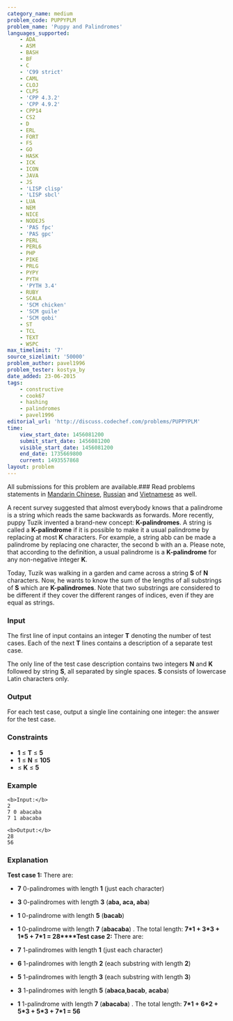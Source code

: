 ```yaml
---
category_name: medium
problem_code: PUPPYPLM
problem_name: 'Puppy and Palindromes'
languages_supported:
    - ADA
    - ASM
    - BASH
    - BF
    - C
    - 'C99 strict'
    - CAML
    - CLOJ
    - CLPS
    - 'CPP 4.3.2'
    - 'CPP 4.9.2'
    - CPP14
    - CS2
    - D
    - ERL
    - FORT
    - FS
    - GO
    - HASK
    - ICK
    - ICON
    - JAVA
    - JS
    - 'LISP clisp'
    - 'LISP sbcl'
    - LUA
    - NEM
    - NICE
    - NODEJS
    - 'PAS fpc'
    - 'PAS gpc'
    - PERL
    - PERL6
    - PHP
    - PIKE
    - PRLG
    - PYPY
    - PYTH
    - 'PYTH 3.4'
    - RUBY
    - SCALA
    - 'SCM chicken'
    - 'SCM guile'
    - 'SCM qobi'
    - ST
    - TCL
    - TEXT
    - WSPC
max_timelimit: '7'
source_sizelimit: '50000'
problem_author: pavel1996
problem_tester: kostya_by
date_added: 23-06-2015
tags:
    - constructive
    - cook67
    - hashing
    - palindromes
    - pavel1996
editorial_url: 'http://discuss.codechef.com/problems/PUPPYPLM'
time:
    view_start_date: 1456081200
    submit_start_date: 1456081200
    visible_start_date: 1456081200
    end_date: 1735669800
    current: 1493557868
layout: problem
---
```

All submissions for this problem are available.###  Read problems statements in [Mandarin Chinese](http://www.codechef.com/download/translated/COOK67/mandarin/PUPPYPLM.pdf), [Russian](http://www.codechef.com/download/translated/COOK67/russian/PUPPYPLM.pdf) and [Vietnamese](http://www.codechef.com/download/translated/COOK67/vietnamese/PUPPYPLM.pdf) as well.

A recent survey suggested that almost everybody knows that a palindrome is a string which reads the same backwards as forwards. More recently, puppy Tuzik invented a brand-new concept: **K-palindromes**. A string is called a **K-palindrome** if it is possible to make it a usual palindrome by replacing at most **K** characters. For example, a string abb can be made a palindrome by replacing one character, the second b with an a. Please note, that according to the definition, a usual palindrome is a **K-palindrome** for any non-negative integer **K**.

Today, Tuzik was walking in a garden and came across a string **S** of **N** characters. Now, he wants to know the sum of the lengths of all substrings of **S** which are **K-palindromes**. Note that two substrings are considered to be different if they cover the different ranges of indices, even if they are equal as strings.

### Input

The first line of input contains an integer **T** denoting the number of test cases. Each of the next **T** lines contains a description of a separate test case.

The only line of the test case description contains two integers **N** and **K** followed by string **S**, all separated by single spaces. **S** consists of lowercase Latin characters only.

### Output

For each test case, output a single line containing one integer: the answer for the test case.

### Constraints

- **1** ≤ **T** ≤ **5**
- **1** ≤ **N** ≤ **105**
- ≤ **K** ≤ **5**

### Example

```
<b>Input:</b>
2
7 0 abacaba
7 1 abacaba

<b>Output:</b>
28
56

```
### Explanation

**Test case 1:**
 There are:

- **7** 0-palindromes with length **1** (just each character)
- **3** 0-palindromes with length **3** (**aba, aca, aba**)
- **1** 0-palindrome with length **5** (**bacab**)
- **1** 0-palindrome with length **7** (**abacaba**)
. 
The total length: **7\*1 + 3\*3 + 1\*5 + 7\*1 = 28****Test case 2:**
 There are:

- **7** 1-palindromes with length **1** (just each character)
- **6** 1-palindromes with length **2** (each substring with length **2**)
- **5** 1-palindromes with length **3** (each substring with length **3**)
- **3** 1-palindromes with length **5** (**abaca**,**bacab**, **acaba**)
- **1** 1-palindrome with length **7** (**abacaba**)
. 
The total length: **7\*1 + 6\*2 + 5\*3 + 5\*3 + 7\*1 = 56**